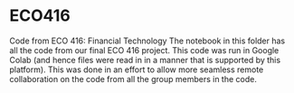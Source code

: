 # ECO416
Code from ECO 416: Financial Technology
The notebook in this folder has all the code from our final ECO 416 project. This code was run in Google Colab (and hence files were read in in a manner that is supported by this platform). This was done in an effort to allow more seamless remote collaboration on the code from all the group members in the code.
